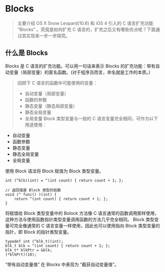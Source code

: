 #  Blocks
> 主要介绍 OS X Snow Leopard(10.6) 和 iOS 4 引入的 C 语言扩充功能 “Blocks” 。究竟是如何扩充 C 语言的，扩充之后又有哪些优点呢？下面通过其实现来一步一步探究。
## 什么是 Blocks 
Blocks 是 C 语言的扩充功能。可以用一句话来表示 Blocks 的扩充功能：带有自动变量（局部变量）的匿名函数。(对于程序员而言，命名就是工作的本质。)
> 回顾下 C 语言的函数中可能使用的变量：
> + 自动变量（局部变量）
> + 函数的参数
> + 静态变量（静态局部变量）
> + 静态全局变量
> + 全局变量
Block 类型变量与一般的 C 语言变量完全相同，可作为以下用途使用：
+ 自动变量
+ 函数参数
+ 静态变量
+ 静态全局变量
+ 全局变量

使用 Block  语法将 Block 赋值为 Block 类型变量。
```
int (^blk)(int) = ^(int count) { return count + 1; };
```
```
// 返回值是 Block 类型的函数
void (^ func() )(int) {
    return ^(int count) { return count + 1; }; 
}
```
将赋值给 Block 类型变量中的 Bolock 方法像 C  语言通常的函数调用那样使用，这种方法与使用函数指针类型变量调用函数的方法几乎完全相同。
Block 类型变量可完全像通常的 C 语言变量一样使用，因此也可以使用指向 Block 类型变量的指针，即 Block 的指针类型变量。
```
typedef int (^blk_t)(int);
blk_t blk = ^(int count) { return count + 1; };
blk_t* blkPtr = &blk;
(*blkPrt)(10);
```
“带有自动变量值” 在 Blocks 中表现为 “截获自动变量值”。


